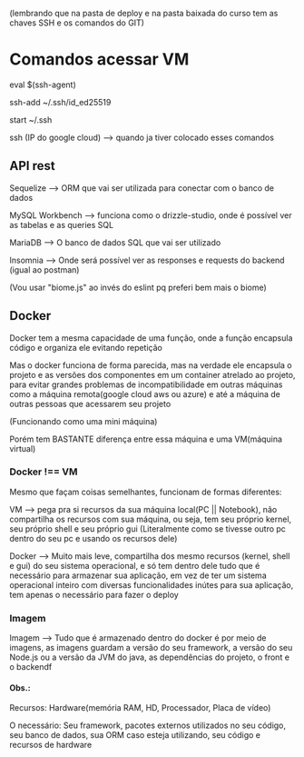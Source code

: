 (lembrando que na pasta de deploy e na pasta baixada do curso tem as chaves SSH e os
comandos do GIT)

# Comandos acessar VM

eval $(ssh-agent)

ssh-add ~/.ssh/id_ed25519

start ~/.ssh

ssh (IP do google cloud) --> quando ja tiver colocado esses comandos

## API rest

Sequelize --> ORM que vai ser utilizada para conectar com o banco de dados

MySQL Workbench --> funciona como o drizzle-studio, onde é possível ver as tabelas e as queries SQL

MariaDB --> O banco de dados SQL que vai ser utilizado

Insomnia --> Onde será possível ver as responses e requests do backend (igual ao postman)

(Vou usar "biome.js" ao invés do eslint pq preferi bem mais o biome)

## Docker

Docker tem a mesma capacidade de uma função, onde a função encapsula código e organiza ele evitando repetição

Mas o docker funciona de forma parecida, mas na verdade ele encapsula o projeto e as versões dos componentes em um container atrelado ao projeto, para evitar grandes problemas de incompatibilidade em outras máquinas como a máquina remota(google cloud aws ou azure) e até a máquina de outras pessoas que acessarem seu projeto

(Funcionando como uma mini máquina)

Porém tem BASTANTE diferença entre essa máquina e uma VM(máquina virtual)

### Docker !== VM

Mesmo que façam coisas semelhantes, funcionam de formas diferentes:

  VM --> pega pra si recursos da sua máquina local(PC || Notebook), não compartilha os recursos com sua máquina, ou seja, tem seu próprio kernel, seu próprio shell e seu próprio gui (Literalmente como se tivesse outro pc dentro do seu pc e usando os recursos dele)

  Docker --> Muito mais leve, compartilha dos mesmo recursos (kernel, shell e gui) do seu sistema operacional, e só tem dentro dele tudo que é necessário para armazenar sua aplicação, em vez de ter um sistema operacional inteiro com diversas funcionalidades inútes para sua aplicação, tem apenas o necessário para fazer o deploy

### Imagem

Imagem --> Tudo que é armazenado dentro do docker é por meio de imagens, as imagens guardam a versão do seu framework, a versão do seu Node.js ou a versão da JVM do java, as dependências do projeto, o front e o backendf

#### Obs.:
Recursos: Hardware(memória RAM, HD, Processador, Placa de vídeo)

O necessário: Seu framework, pacotes externos utilizados no seu código, seu banco de dados, sua ORM caso esteja utilizando, seu código e recursos de hardware

